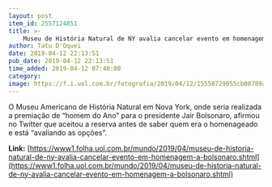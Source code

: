 ```yaml
---
layout: post
item_id: 2557124851
title: >-
    Museu de História Natural de NY avalia cancelar evento em homenagem a Bolsonaro
author: Tatu D'Oquei
date: 2019-04-12 22:13:51
pub_date: 2019-04-12 22:13:51
time_added: 2019-04-12 07:40:00
category: 
image: https://f.i.uol.com.br/fotografia/2019/04/12/15550729055cb08789a9b1a_1555072905_3x2_rt.jpg
---
```


O Museu Americano de História Natural em Nova York, onde seria realizada a premiação de “homem do Ano” para o presidente Jair Bolsonaro, afirmou no Twitter que aceitou a reserva antes de saber quem era o homenageado e está “avaliando as opções”.

**Link:** [https://www1.folha.uol.com.br/mundo/2019/04/museu-de-historia-natural-de-ny-avalia-cancelar-evento-em-homenagem-a-bolsonaro.shtml](https://www1.folha.uol.com.br/mundo/2019/04/museu-de-historia-natural-de-ny-avalia-cancelar-evento-em-homenagem-a-bolsonaro.shtml)

